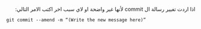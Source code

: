 ﻿<p dir="RTL">
اذا اردت تغيير رسالة ال  commit لأنها غير واضحة او لاي سبب اخر اكتب الامر التالي:
</p>

`git commit --amend -m “(Write the new message here)”`


